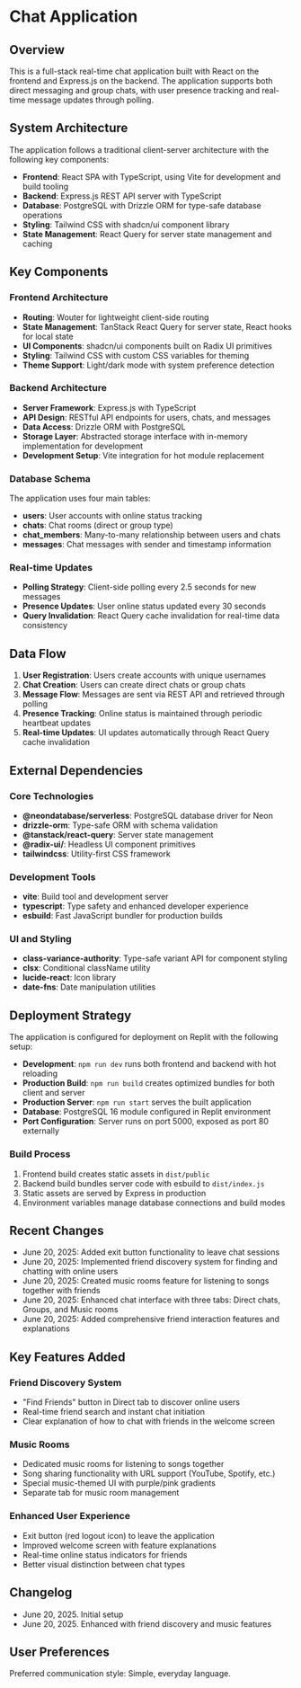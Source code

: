# Chat Application

## Overview

This is a full-stack real-time chat application built with React on the frontend and Express.js on the backend. The application supports both direct messaging and group chats, with user presence tracking and real-time message updates through polling.

## System Architecture

The application follows a traditional client-server architecture with the following key components:

- **Frontend**: React SPA with TypeScript, using Vite for development and build tooling
- **Backend**: Express.js REST API server with TypeScript
- **Database**: PostgreSQL with Drizzle ORM for type-safe database operations
- **Styling**: Tailwind CSS with shadcn/ui component library
- **State Management**: React Query for server state management and caching

## Key Components

### Frontend Architecture
- **Routing**: Wouter for lightweight client-side routing
- **State Management**: TanStack React Query for server state, React hooks for local state
- **UI Components**: shadcn/ui components built on Radix UI primitives
- **Styling**: Tailwind CSS with custom CSS variables for theming
- **Theme Support**: Light/dark mode with system preference detection

### Backend Architecture
- **Server Framework**: Express.js with TypeScript
- **API Design**: RESTful API endpoints for users, chats, and messages
- **Data Access**: Drizzle ORM with PostgreSQL
- **Storage Layer**: Abstracted storage interface with in-memory implementation for development
- **Development Setup**: Vite integration for hot module replacement

### Database Schema
The application uses four main tables:
- **users**: User accounts with online status tracking
- **chats**: Chat rooms (direct or group type)
- **chat_members**: Many-to-many relationship between users and chats
- **messages**: Chat messages with sender and timestamp information

### Real-time Updates
- **Polling Strategy**: Client-side polling every 2.5 seconds for new messages
- **Presence Updates**: User online status updated every 30 seconds
- **Query Invalidation**: React Query cache invalidation for real-time data consistency

## Data Flow

1. **User Registration**: Users create accounts with unique usernames
2. **Chat Creation**: Users can create direct chats or group chats
3. **Message Flow**: Messages are sent via REST API and retrieved through polling
4. **Presence Tracking**: Online status is maintained through periodic heartbeat updates
5. **Real-time Updates**: UI updates automatically through React Query cache invalidation

## External Dependencies

### Core Technologies
- **@neondatabase/serverless**: PostgreSQL database driver for Neon
- **drizzle-orm**: Type-safe ORM with schema validation
- **@tanstack/react-query**: Server state management
- **@radix-ui/**: Headless UI component primitives
- **tailwindcss**: Utility-first CSS framework

### Development Tools
- **vite**: Build tool and development server
- **typescript**: Type safety and enhanced developer experience
- **esbuild**: Fast JavaScript bundler for production builds

### UI and Styling
- **class-variance-authority**: Type-safe variant API for component styling
- **clsx**: Conditional className utility
- **lucide-react**: Icon library
- **date-fns**: Date manipulation utilities

## Deployment Strategy

The application is configured for deployment on Replit with the following setup:
- **Development**: `npm run dev` runs both frontend and backend with hot reloading
- **Production Build**: `npm run build` creates optimized bundles for both client and server
- **Production Server**: `npm run start` serves the built application
- **Database**: PostgreSQL 16 module configured in Replit environment
- **Port Configuration**: Server runs on port 5000, exposed as port 80 externally

### Build Process
1. Frontend build creates static assets in `dist/public`
2. Backend build bundles server code with esbuild to `dist/index.js`
3. Static assets are served by Express in production
4. Environment variables manage database connections and build modes

## Recent Changes
- June 20, 2025: Added exit button functionality to leave chat sessions
- June 20, 2025: Implemented friend discovery system for finding and chatting with online users
- June 20, 2025: Created music rooms feature for listening to songs together with friends
- June 20, 2025: Enhanced chat interface with three tabs: Direct chats, Groups, and Music rooms
- June 20, 2025: Added comprehensive friend interaction features and explanations

## Key Features Added
### Friend Discovery System
- "Find Friends" button in Direct tab to discover online users
- Real-time friend search and instant chat initiation
- Clear explanation of how to chat with friends in the welcome screen

### Music Rooms
- Dedicated music rooms for listening to songs together
- Song sharing functionality with URL support (YouTube, Spotify, etc.)
- Special music-themed UI with purple/pink gradients
- Separate tab for music room management

### Enhanced User Experience
- Exit button (red logout icon) to leave the application
- Improved welcome screen with feature explanations
- Real-time online status indicators for friends
- Better visual distinction between chat types

## Changelog
- June 20, 2025. Initial setup
- June 20, 2025. Enhanced with friend discovery and music features

## User Preferences

Preferred communication style: Simple, everyday language.